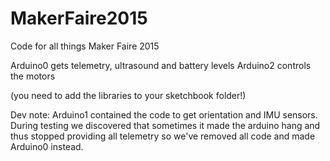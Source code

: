 # MakerFaire2015
Code for all things Maker Faire 2015

Arduino0 gets telemetry, ultrasound and battery levels
Arduino2 controls the motors

(you need to add the libraries to your sketchbook folder!)



Dev note: Arduino1 contained the code to get orientation and IMU sensors. During testing we discovered that sometimes it made the arduino hang and thus stopped providing all telemetry so we've removed all code and made Arduino0 instead.


